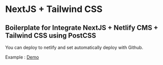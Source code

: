 # NextJS + Tailwind CSS

## Boilerplate for Integrate NextJS + Netlify CMS + Tailwind CSS using PostCSS

You can deploy to netlify and set automatically deploy with Github.

Example : [Demo](https://teofilus.netlify.com/)
